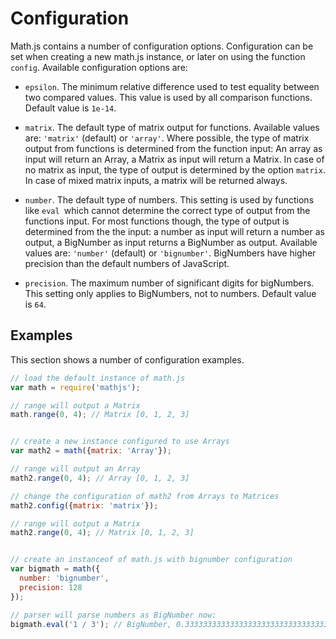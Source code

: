 # Configuration

Math.js contains a number of configuration options. Configuration can be set
when creating a new math.js instance, or later on using the function `config`.
Available configuration options are:

- `epsilon`. The minimum relative difference used to test equality between two
  compared values. This value is used by all comparison functions.
  Default value is `1e-14`.

- `matrix`. The default type of matrix output for functions.
  Available values are: `'matrix'` (default) or `'array'`.
  Where possible, the type of matrix output from functions is determined from
  the function input: An array as input will return an Array, a Matrix as input
  will return a Matrix. In case of no matrix as input, the type of output is
  determined by the option `matrix`. In case of mixed matrix
  inputs, a matrix will be returned always.

- `number`. The default type of numbers. This setting is used by functions
  like `eval `which cannot determine the correct type of output from the
  functions input. For most functions though, the type of output is determined
  from the the input: a number as input will return a number as output,
  a BigNumber as input returns a BigNumber as output.
  Available values are: `'number'` (default) or `'bignumber'`.
  BigNumbers have higher precision than the default numbers of JavaScript.

- `precision`. The maximum number of significant digits for bigNumbers.
  This setting only applies to BigNumbers, not to numbers.
  Default value is `64`.


## Examples

This section shows a number of configuration examples.


```js
// load the default instance of math.js
var math = require('mathjs');

// range will output a Matrix
math.range(0, 4); // Matrix [0, 1, 2, 3]


// create a new instance configured to use Arrays
var math2 = math({matrix: 'Array'});

// range will output an Array 
math2.range(0, 4); // Array [0, 1, 2, 3]

// change the configuration of math2 from Arrays to Matrices
math2.config({matrix: 'matrix'});

// range will output a Matrix
math2.range(0, 4); // Matrix [0, 1, 2, 3]


// create an instanceof of math.js with bignumber configuration
var bigmath = math({
  number: 'bignumber',
  precision: 128
});

// parser will parse numbers as BigNumber now:
bigmath.eval('1 / 3'); // BigNumber, 0.33333333333333333333333333333333
```
